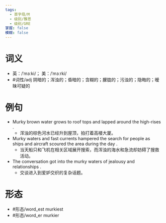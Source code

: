 ```yaml
---
tags:
  - 首字母/M
  - 级别/雅思
  - 级别/GRE
掌握: false
模糊: false
---
```

# 词义
- 英：/ˈmɜːki/； 美：/ˈmɜːrki/
- #词性/adj  阴暗的；浑浊的；昏暗的；含糊的；朦胧的；污浊的；隐晦的；暧昧可疑的
# 例句
- Murky brown water grows to roof tops and lapped around the high-rises .
	- 浑浊的棕色河水已经升到屋顶，拍打着高楼大厦。
- Murky waters and fast currents hampered the search for people as ships and aircraft scoured the area during the day .
	- 当天船只和飞机在相关区域展开搜索，而浑浊的海水和急流却妨碍了搜救活动。
- The conversation got into the murky waters of jealousy and relationships .
	- 交谈进入到爱妒交织的复杂话题。
# 形态
- #形态/word_est murkiest
- #形态/word_er murkier
